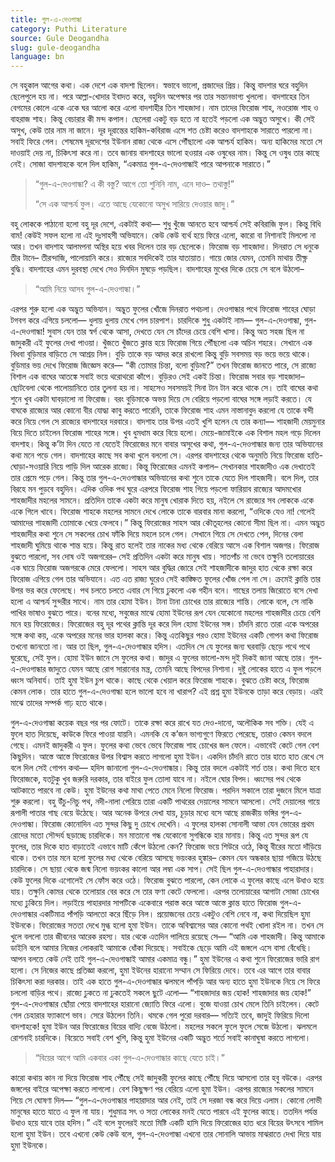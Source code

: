 ```yaml
---
title: গুল-এ-দেওগান্ধা
category: Puthi Literature
source: Gule Deogandha
slug: gule-deogandha
language: bn
---
```


সে বহুকাল আগের কথা। এক দেশে এক বাদশা ছিলেন। স্বভাবে ভালো, প্রজাদের প্রিয়। কিন্তু বাদশার ঘরে বহুদিন ছেলেপুলে হয় না। পরে আল্লা-খোদার ইবাদত করে, বহুদিন অপেক্ষার পর তার সন্তানভাগ্য খুললো। বাদশাহের তিন বেগমের কোলে একে একে ঘর আলো করে এলো বাদশাহীর তিন শাহজাদা। নাম তাদের ফিরোজ শাহ, নওরোজ শাহ ও বাহরাজ শাহ। 
কিন্তু বেচারার কী মন্দ কপাল। ছেলেরা একটু বড় হতে না হতেই পড়লো এক অদ্ভুত অসুখে। কী সেই অসুখ, কেউ তার নাম না জানে। দূর দূরান্তের হাকিম-কবিরাজ এসে শত চেষ্টা করেও বাদশাহকে সারাতে পারলো না। সবাই ফিরে গেল। শেষমেষ দূরদেশের ইউনান রাজ্য থেকে এসে পৌঁছালো এক আশ্চর্য হাকিম। অন্য হাকিমের মতো সে দাওয়াই দেয় না, চিকিৎসা করে না। তবে জানায় বাদশাহের ভালো হওয়ার এক ওষুধের নাম। কিন্তু সে ওষুধ তার কাছে নেই। 
সোজা বাদশাহকে বলে দিল হাকিম, “একমাত্র গুল-এ-দেওগান্ধাই পারে আপনাকে সারাতে।”

> “গুল-এ-দেওগান্ধা? এ কী বস্তু? আগে তো শুনিনি নাম, এনে দাও– তথাস্তু!”
> 
> “সে এক আশ্চর্য ফুল। এতে আছে যেকোনো অসুখ সারিয়ে দেওয়ার জাদু।”

বহু লোককে পাঠানো হলো বহু দূর দেশে, একটাই কথা— শুধু খুঁজে আনতে হবে আশ্চর্য সেই কবিরাজি ফুল। কিন্তু বিধি বাম! কেউই সফল হলো না এই দুঃসাহসী অভিযানে। কেউ কেউ ব্যর্থ হয়ে ফিরে এলো, কারো বা নিশানাই মিললো না আর। তখন বাদশাহ আলমপনা অস্থির হয়ে খবর দিলেন তার বড় ছেলেকে। 
ফিরোজ বড় শাহজাদা। দিনরাত সে ধনুকে তীর টানে– তীরন্দাজি, পালোয়ানি করে। রাজ্যের সবদিকেই তার যাতায়াত। গায়ে জোর যেমন, তেমনি মাথায় তীক্ষ্ণ বুদ্ধি। বাদশাহের এমন দুরবস্থা দেখে সেও দিনদিন মুষড়ে পড়ছিল। বাদশাহের মুখের দিকে চেয়ে সে বলে উঠলো– 

> “আমি নিয়ে আসব গুল-এ-দেওগান্ধা।” 

এরপর শুরু হলো এক অদ্ভুত অভিযান। অদ্ভুত ফুলের খোঁজে দিনরাত পথচলা। দেওগান্ধার পথে ফিরোজ শাহের ঘোড়া টগবগ করে এগিয়ে চললো— ধুলায় ধুলায় মেখে গেল চারপাশ। চারদিকে শুধু একটাই নাম— গুল-এ-দেওগান্ধা, গুল-এ-দেওগান্ধা! সুবাস যেন তার স্বর্গ থেকে আসা, দেখতে যেন সে চাঁদের চেয়ে বেশি খাসা। 
কিন্তু অত সহজ ছিল না জাদুকরী এই ফুলের দেখা পাওয়া। খুঁজতে খুঁজতে ক্লান্ত হয়ে ফিরোজ গিয়ে পৌঁছলো এক অচিন শহরে। সেখানে এক বিধবা বুড়িমার বাড়িতে সে আশ্রয় নিল। বুড়ি তাকে বড় আদর করে রাখলো কিন্তু বুড়ি সবসময় বড় ভয়ে ভয়ে থাকে। বুড়িমার ভয় দেখে ফিরোজ জিজ্ঞেস করে— “কী তোমার চিন্তা, বলো বুড়িমা?” তখন ফিরোজ জানতে পারে, সে রাজ্যে বিশাল এক বাঘের আতঙ্কে সবাই ভয়ে থরোথরো কাঁপে। বুড়িরও সেই একই চিন্তা। ফিরোজ সবার বড় শাহজাদা– ছোটবেলা থেকে পালোয়ানিতে তার তুলনা হয় না। সাহসেও সবসময়ই সিনা টান টান করে থাকে সে। তাই বাঘের কথা শুনে খুব একটা ঘাবড়ালো না ফিরোজ। বরং বুড়িমাকে অভয় দিয়ে সে বেরিয়ে পড়লো বাঘের সঙ্গে লড়াই করতে। যে বাঘকে রাজ্যের আর কোনো বীর যোদ্ধা কাবু করতে পারেনি, তাকে ফিরোজ শাহ এমন নাস্তানাবুদ করলো যে তাকে বন্দী করে নিয়ে গেল সে রাজ্যের বাদশাহের দরবারে। বাদশাহ তার উপর এতই খুশি হলেন যে তার কন্যা— শাহজাদী মেয়মুনার বিয়ে দিতে চাইলেন ফিরোজ শাহের সঙ্গে। 
খুব ধুমধাম করে বিয়ে হলো। মেয়ে-জামাইকে এক বিশাল মহল গড়ে দিলেন বাদশাহ। কিন্তু ক’টা দিন যেতে না যেতেই ফিরোজের মনে বাবার অসুখের কথা, গুল-এ-দেওগান্ধার জন্য তার অভিযানের কথা মনে পড়ে গেল। বাদশাহের কাছে সব কথা খুলে বললো সে। 
এরপর বাদশাহের থেকে অনুমতি নিয়ে ফিরোজ হাতি-ঘোড়া-সওয়ারি নিয়ে পাড়ি দিল আরেক রাজ্যে। কিন্তু ফিরোজের এমনই কপাল– সেখানকার শাহজাদীও এক দেখাতেই তার প্রেমে পড়ে গেল। কিন্তু তার গুল-এ-দেওগান্ধার অভিযানের কথা শুনে তাকে যেতে দিল শাহজাদী। বলে দিল, তার বিরহে মন পুড়বে বহুদিন। 
এদিক ওদিক পথ ঘুরে এরপরে ফিরোজ শাহ গিয়ে পড়লো ফারিয়াব রাজ্যের আদমখোর শাহজাদীর মহলের সামনে। প্রতিদিন তাকে একটা করে মানুষ খোরাক দিতে হয়, নইলে সে রাজ্যের সব লোককে একে একে গিলে খাবে। ফিরোজ শাহকে মহলের সামনে দেখে লোকে তাকে বারবার মানা করলো, “ওদিকে যেও না! গেলেই আমাদের শাহজাদী তোমাকে খেয়ে ফেলবে।” কিন্তু ফিরোজের সাহস আর কৌতূহলের কোনো সীমা ছিল না। এমন অদ্ভুত শাহজাদীর কথা শুনে সে সকলের চোখ ফাঁকি দিয়ে মহলে চলে গেল। 
সেখানে গিয়ে সে দেখতে পেল, দিনের বেলা শাহজাদী ঘুমিয়ে থাকে শান্ত হয়ে। কিন্তু রাত হলেই তার নাকের মধ্য থেকে বেরিয়ে আসে এক বিশাল অজগর। ফিরোজ বুঝতে পারলো, সব দোষ ওই অজগরের– সেই প্রতিদিন একটা করে মানুষ খায়। সাতপাঁচ না ভেবে তক্ষুনি তলোয়ারের এক ঘায়ে ফিরোজ অজগরকে মেরে ফেললো। সাহস আর বুদ্ধির জোরে সেই শাহজাদীকে জাদুর হাত থেকে রক্ষা করে ফিরোজ এগিয়ে গেল তার অভিযানে। 
এত এত রাজ্য ঘুরেও সেই কাঙ্ক্ষিত ফুলের খোঁজ পেল না সে। ক্রমেই ক্লান্তি তার উপর ভর করে ফেলেছে। পথ চলতে চলতে এবার সে গিয়ে ঢুকলো এক গহীন বনে। গাছের তলায় জিরোতে বসে দেখা হলো এ আশ্চর্য সুন্দরীর সাথে। নাম তার হোমা ইউন। টানা টানা চোখের তার রাজ্যের শান্তি। লোকে বলে, সে নাকি পাখির ভাষাও বুঝতে পারে। বনের মধ্যে, সবুজের মাঝে হোমা ইউনের রূপ যেন যেকোনো মহলের শাহজাদীর চেয়ে বেশি মনে হয় ফিরোজের। ফিরোজের বহু দূর পথের ক্লান্তি দূর করে দিল হোমা ইউনের সঙ্গ। চাঁদনি রাতে তারা একে অপরের সঙ্গে কথা কয়, একে অপরের মনের ভার হালকা করে। কিন্তু এতকিছুর পরও হোমা ইউনের একটি গোপন কথা ফিরোজ তখনো জানতো না। আর তা ছিল, গুল-এ-দেওগান্ধার হদিস। এতদিন সে যে ফুলের জন্য ঘরবাড়ি ছেড়ে পথে পথে ঘুরেছে, সেই ফুল। 
হোমা ইউন জানে সে ফুলের কথা। জাদুর এ ফুলের ভালো-মন্দ দুই দিকই জানা আছে তার। গুল-এ-দেওগান্ধার জাদুতে যেমন আছে রোগ সারানোর মন্ত্র, তেমনি আছে বিপদের নিশানা। দুষ্টু লোকের হাতে এ ফুল পড়লে ধ্বংস অনিবার্য। তাই হুমা ইউন চুপ থাকে। কাছে থেকে খেয়াল করে ফিরোজ শাহকে। বুঝতে চেষ্টা করে, ফিরোজ কেমন লোক। তার হাতে গুল-এ-দেওগান্ধা হলে ভালো হবে না খারাপ? এই প্রশ্ন হুমা ইউনকে তাড়া করে বেড়ায়। এরই মাঝে তাদের সম্পর্ক গাঢ় হতে থাকে।

গুল-এ-দেওগান্ধা কয়েক বছর পর পর ফোটে। তাকে রক্ষা করে রাখে যত দেও-দানো, অলৌকিক সব শক্তি। যেই এ ফুলে হাত দিয়েছে, কাউকে ফিরে পাওয়া যায়নি। এমনকি যে ক’জন ভাগ্যগুণে ফিরতে পেরেছে, তারাও কেমন বদলে গেছে। এমনই জাদুকরী এ ফুল। ফুলের কথা ভেবে ভেবে ফিরোজ শাহ চোখের জল ফেলে। 
এভাবেই কেটে গেল বেশ কিছুদিন। আস্তে আস্তে ফিরোজের উপর বিশ্বাস করতে লাগলো হুমা ইউন। একদিন চাঁদনি রাতে তার হাতে হাত রেখে সে বলে দিল সেই গোপন কথা— হদিস জানালো গুল-এ-দেওগান্ধার। কিন্তু তার বদলে একটাই শর্ত তার। কথা দিতে হবে ফিরোজকে, যতটুকু খুব জরুরি দরকার, তার বাইরে ফুল তোলা যাবে না। নইলে ঘোর বিপদ। ধ্বংসের পথ থেকে আটকাতে পারবে না কেউ। হুমা ইউনের কথা মাথা পেতে মেনে নিলো ফিরোজ। 
পরদিন সকালে তারা দুজনে মিলে যাত্রা শুরু করলো। বহু উঁচু-নিচু পথ, নদী-নালা পেরিয়ে তারা একটি পাথরের দেয়ালের সামনে আসলো। সেই দেয়ালের গায়ে রূপালী পাতার গাছ বেয়ে উঠেছে। আর অনেক উপরে দেখা যায়, চূড়ার মধ্যে বসে আছে রাজকীয় ভঙ্গির গুল-এ-দেওগান্ধা। ফিরোজ কোনোদিন এত সুন্দর কিছু দু চোখে দেখেনি। এ ফুলের হালকা সোনালী আভা যেন ভোরের প্রথম রোদের মতো সৌন্দর্য ছড়াচ্ছে চারদিকে। মন মাতানো গন্ধ যেকোনো সুগন্ধিকে হার মানায়। 
কিন্তু এত সুন্দর রূপ যে ফুলের, তার দিকে হাত বাড়াতেই এভাবে মাটি কেঁপে উঠলো কেন? ফিরোজ ভয়ে শিউরে ওঠে, কিন্তু বীরের মতো দাঁড়িয়ে থাকে। তখন তার মনে হলো ফুলের মধ্য থেকে বেরিয়ে আসছে ভয়ংকর হুঙ্কার– কেমন যেন অন্ধকার ছায়া গজিয়ে উঠছে চারদিকে। সে ছায়া থেকে জন্ম নিলো ভয়ংকর কালো আর লম্বা এক সাপ। সেই ছিল গুল-এ-দেওগান্ধার পাহারাদার। কেউ ফুলের দিকে এগোলেই সে ফোঁস করে ওঠে। 
ফিরোজ বুঝতে পারলো, কেন লোকে এ ফুলের কাছে এলে উধাও হয়ে যায়। তক্ষুনি কোমর থেকে তলোয়ার বের করে সে তার ফণা কেটে ফেললো। এরপর  তলোয়ারের আগাটা সোজা চোখের মধ্যে ঢুকিয়ে দিল। লড়াইয়ে পাহারদার সাপটিকে একেবারে পরাস্ত করে আস্তে আস্তে ক্লান্ত হাতে ফিরোজ গুল-এ-দেওগান্ধার একটিমাত্র পাঁপড়ি আলতো করে ছিঁড়ে নিল। প্রয়োজনের চেয়ে একটুও বেশি নেবে না, কথা দিয়েছিল হুমা ইউনকে। 
ফিরোজের সততা দেখে মুগ্ধ হলো হুমা ইউন। তাকে অবিশ্বাসের আর কোনো পথই খোলা রইল না। তখন সে খুলে বললো তার জীবনের আরেক রহস্য। যার থেকে এতদিন পালিয়ে রয়েছে সে— “আমি এক শাহজাদী। কিন্তু আমাকে ডাইনি বলে আমার নিজের লোকরাই আমাকে ধোঁকা দিয়েছে। সবাইকে ছেড়ে আমি এই জঙ্গলে এসে বাসা বেঁধেছি। আপন বলতে কেউ নেই তাই গুল-এ-দেওগান্ধাই আমার একমাত্র বন্ধু।” 
হুমা ইউনের এ কথা শুনে ফিরোজের ভারি রাগ হলো। সে নিজের কাছে প্রতিজ্ঞা করলো, হুমা ইউনের হারানো সম্মান সে ফিরিয়ে দেবে। তবে এর আগে তার বাবার চিকিৎসা করা দরকার। তাই এক হাতে গুল-এ-দেওগান্ধার ঝলমলে পাঁপড়ি আর অন্য হাতে হুমা ইউনকে নিয়ে সে ফিরে চললো বাড়ির পথে। রাজ্যে ঢুকতে না ঢুকতেই সকলে ছুটে এলো— “শাহজাদার জয় হোক! শাহজাদার জয় হোক!” 
গুল-এ-দেওগান্ধার ছোঁয়া পেয়ে বাদশাহের হারানো জ্যোতি ফিরে এলো। বুজে যাওয়া চোখ মেলে তিনি চাইলেন। কেটে গেল চেহারার ফ্যাকাশে ভাব। সেরে উঠলেন তিনি। থমকে গেল পুরো দরবার— সত্যিই তবে, জাদুই ফিরিয়ে দিলো বাদশাহকে! 
হুমা ইউন আর ফিরোজের বিয়ের বাদ্যি বেজে উঠলো। মহলের সকলে ফুলে ফুলে সেজে উঠলো। ঝলমলে রোশনাই চারদিকে। বিয়েতে সবাই বেশ খুশি, কিন্তু হুমা ইউনের একটি অদ্ভুত শর্তে সবাই কানাঘুষা করতে লাগলো। 

> “বিয়ের আগে আমি একবার একা গুল-এ-দেওগান্ধার কাছে যেতে চাই।” 

কারো কথায় কান না দিয়ে ফিরোজ শাহ পৌঁছে সেই জাদুকরী ফুলের কাছে পৌঁছে দিয়ে আসলো তার হবু বউকে। এরপর জঙ্গলের বাইরে অপেক্ষা করতে লাগলো। বেশ কিছুক্ষণ পর বেরিয়ে এলো হুমা ইউন। এরপর রাজ্যের সকলের সামনে গিয়ে সে ঘোষণা দিল— “গুল-এ-দেওগান্ধার পাহারাদার আর নেই, তাই সে দরজা বন্ধ করে দিয়ে এলাম। কোনো লোভী মানুষের হাতে যাতে এ ফুল না যায়। শুধুমাত্র সৎ ও সত্য লোকের মনই যেতে পারবে এই ফুলের কাছে। ততদিন পর্যন্ত উধাও হয়ে যাবে তার হদিস।” এই বলে ফুলেরই মতো মিষ্টি একটি হাসি দিয়ে ফিরোজের হাত ধরে বিয়ের উৎসবে শামিল হলো হুমা ইউন। 
তবে এখনো কেউ কেউ বলে, গুল-এ-দেওগান্ধা এখনো তার সোনালি আভায় মাঝরাতে দেখা দিয়ে যায় হুমা ইউনকে।
